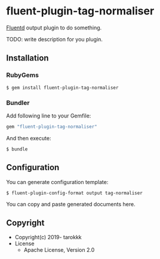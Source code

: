 # fluent-plugin-tag-normaliser

[Fluentd](https://fluentd.org/) output plugin to do something.

TODO: write description for you plugin.

## Installation

### RubyGems

```
$ gem install fluent-plugin-tag-normaliser
```

### Bundler

Add following line to your Gemfile:

```ruby
gem "fluent-plugin-tag-normaliser"
```

And then execute:

```
$ bundle
```

## Configuration

You can generate configuration template:

```
$ fluent-plugin-config-format output tag-normaliser
```

You can copy and paste generated documents here.

## Copyright

* Copyright(c) 2019- tarokkk
* License
  * Apache License, Version 2.0
